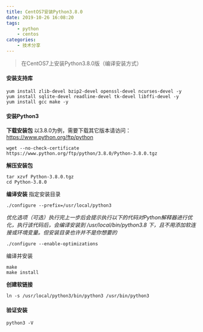 ```yaml
---
title: CentOS7安装Python3.8.0
date: 2019-10-26 16:08:20
tags: 
    - python
    - centos
categories:
    - 技术分享
---
```


> 在CentOS7上安装Python3.8.0版（编译安装方式）

<!-- more -->

#### 安装支持库

```
yum install zlib-devel bzip2-devel openssl-devel ncurses-devel -y
yum install sqlite-devel readline-devel tk-devel libffi-devel -y
yum install gcc make -y
```

#### 安装Python3
**下载安装包**
以3.8.0为例，需要下载其它版本请访问：<https://www.python.org/ftp/python>
```
wget --no-check-certificate https://www.python.org/ftp/python/3.8.0/Python-3.8.0.tgz
```
**解压安装包**

```
tar xzvf Python-3.8.0.tgz
cd Python-3.8.0
```
**编译安装**
指定安装目录

```
./configure --prefix=/usr/local/python3
```
*优化选项（可选）执行完上一步后会提示执行以下的代码对Python解释器进行优化，执行该代码后，会编译安装到 /usr/local/bin/python3.8 下，且不用添加软连接或环境变量。但安装目录也许并不是你想要的*

```
./configure --enable-optimizations
```
编译并安装
```
make
make install
```
**创建软链接**

```
ln -s /usr/local/python3/bin/python3 /usr/bin/python3
```

#### 验证安装
```
python3 -V
```

